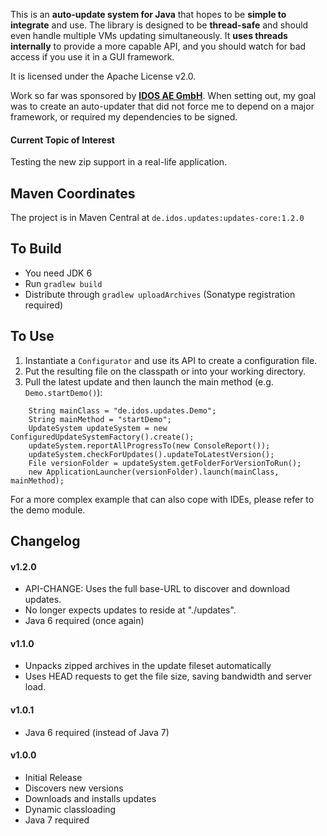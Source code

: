 This is an **auto-update system for Java** that hopes to be **simple to integrate** and use.
The library is designed to be **thread-safe** and should even handle multiple VMs updating simultaneously.
It **uses threads internally** to provide a more capable API,
 and you should watch for bad access if you use it in a GUI framework.

It is licensed under the Apache License v2.0.

Work so far was sponsored by **[IDOS AE GmbH](http://www.idos.de)**.
When setting out, my goal was to create an auto-updater that did not force me to depend on a major framework, or required my dependencies to be signed.

#### Current Topic of Interest
Testing the new zip support in a real-life application.

## Maven Coordinates
The project is in Maven Central at ``de.idos.updates:updates-core:1.2.0``

## To Build
* You need JDK 6
* Run ``gradlew build``
* Distribute through ``gradlew uploadArchives`` (Sonatype registration required)

## To Use
1. Instantiate a ``Configurator`` and use its API to create a configuration file.
2. Put the resulting file on the classpath or into your working directory.
3. Pull the latest update and then launch the main method (e.g. ``Demo.startDemo()``):

```
    String mainClass = "de.idos.updates.Demo";
    String mainMethod = "startDemo";
    UpdateSystem updateSystem = new ConfiguredUpdateSystemFactory().create();
    updateSystem.reportAllProgressTo(new ConsoleReport());
    updateSystem.checkForUpdates().updateToLatestVersion();
    File versionFolder = updateSystem.getFolderForVersionToRun();
    new ApplicationLauncher(versionFolder).launch(mainClass, mainMethod);
```

For a more complex example that can also cope with IDEs, please refer to the demo module.

## Changelog

#### v1.2.0
* API-CHANGE: Uses the full base-URL to discover and download updates.
* No longer expects updates to reside at "./updates".
* Java 6 required (once again)

#### v1.1.0
* Unpacks zipped archives in the update fileset automatically
* Uses HEAD requests to get the file size, saving bandwidth and server load.

#### v1.0.1
* Java 6 required (instead of Java 7)

#### v1.0.0
* Initial Release
* Discovers new versions
* Downloads and installs updates
* Dynamic classloading
* Java 7 required
